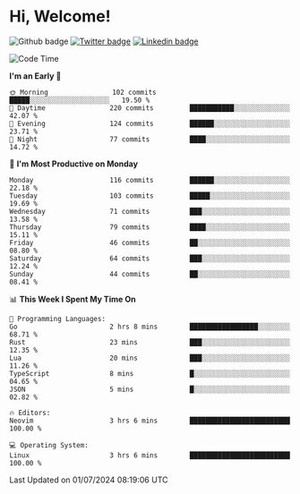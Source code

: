   # Hi, Welcome!
  ![Github badge](https://img.shields.io/github/followers/kraken-afk.svg?style=social&label=Follow&maxAge=2592000)
  [![Twitter badge](https://img.shields.io/badge/-Twitter-00acee?style=flat-square&logo=Twitter&logoColor=white)](https://twitter.com/trshppl)
  [![Linkedin badge](https://img.shields.io/badge/LinkedIn-0077B5?style=flat-square&logo=linkedin&logoColor=white)](https://www.linkedin.com/in/noveanrer)
<!--START_SECTION:waka-->
![Code Time](http://img.shields.io/badge/Code%20Time-236%20hrs%2019%20mins-blue)

**I'm an Early 🐤** 

```text
🌞 Morning                102 commits         █████░░░░░░░░░░░░░░░░░░░░   19.50 % 
🌆 Daytime                220 commits         ███████████░░░░░░░░░░░░░░   42.07 % 
🌃 Evening                124 commits         ██████░░░░░░░░░░░░░░░░░░░   23.71 % 
🌙 Night                  77 commits          ████░░░░░░░░░░░░░░░░░░░░░   14.72 % 
```
📅 **I'm Most Productive on Monday** 

```text
Monday                   116 commits         ██████░░░░░░░░░░░░░░░░░░░   22.18 % 
Tuesday                  103 commits         █████░░░░░░░░░░░░░░░░░░░░   19.69 % 
Wednesday                71 commits          ███░░░░░░░░░░░░░░░░░░░░░░   13.58 % 
Thursday                 79 commits          ████░░░░░░░░░░░░░░░░░░░░░   15.11 % 
Friday                   46 commits          ██░░░░░░░░░░░░░░░░░░░░░░░   08.80 % 
Saturday                 64 commits          ███░░░░░░░░░░░░░░░░░░░░░░   12.24 % 
Sunday                   44 commits          ██░░░░░░░░░░░░░░░░░░░░░░░   08.41 % 
```


📊 **This Week I Spent My Time On** 

```text
💬 Programming Languages: 
Go                       2 hrs 8 mins        █████████████████░░░░░░░░   68.71 % 
Rust                     23 mins             ███░░░░░░░░░░░░░░░░░░░░░░   12.35 % 
Lua                      20 mins             ███░░░░░░░░░░░░░░░░░░░░░░   11.26 % 
TypeScript               8 mins              █░░░░░░░░░░░░░░░░░░░░░░░░   04.65 % 
JSON                     5 mins              █░░░░░░░░░░░░░░░░░░░░░░░░   02.82 % 

🔥 Editors: 
Neovim                   3 hrs 6 mins        █████████████████████████   100.00 % 

💻 Operating System: 
Linux                    3 hrs 6 mins        █████████████████████████   100.00 % 
```


 Last Updated on 01/07/2024 08:19:06 UTC
<!--END_SECTION:waka-->